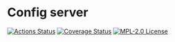# Config server

[![Actions Status](https://github.com/gridsuite/config-server/actions/workflows/build.yml/badge.svg?branch=main)](https://github.com/gridsuite/config-server/actions)
[![Coverage Status](https://sonarcloud.io/api/project_badges/measure?project=org.gridsuite%3Aconfig-server&metric=coverage)](https://sonarcloud.io/component_measures?id=org.gridsuite%3Aconfig-server&metric=coverage)
[![MPL-2.0 License](https://img.shields.io/badge/license-MPL_2.0-blue.svg)](https://www.mozilla.org/en-US/MPL/2.0/)
